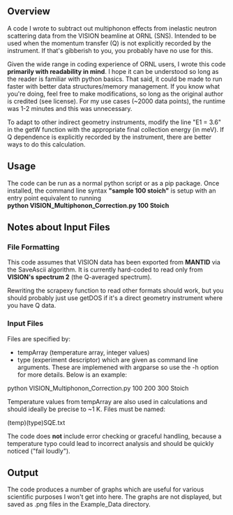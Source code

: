 ## Overview

A code I wrote to subtract out multiphonon effects from inelastic neutron scattering data from the VISION beamline at ORNL (SNS). Intended to be used when the momentum transfer (Q) is not explicitly recorded by the instrument.
If that's gibberish to you, you probably have no use for this.

Given the wide range in coding experience of ORNL users, I wrote this code **primarily with readability in mind**. I hope it can be understood so long as the reader is familiar with python basics. That said, it could be made to run faster with better data structures/memory management. If you know what you're doing, feel free to make modifications, so long as the original author is credited (see license). For my use cases (~2000 data points), the runtime was 1-2 minutes and this was unnecessary.

To adapt to other indirect geometry instruments, modify the line "E1 = 3.6" in the getW function with the appropriate final collection energy (in meV). If Q dependence is explicitly recorded by the instrument, there are better ways to do this calculation.


## Usage
The code can be run as a normal python script or as a pip package. 
Once installed, the command line syntax **"sample 100 stoich"** is setup with an entry point equivalent to running  
**python VISION_Multiphonon_Correction.py 100 Stoich**


## Notes about Input Files

### File Formatting

This code assumes that VISION data has been exported from **MANTID** via the SaveAscii algorithm. It is currently hard-coded to read only from **VISION's spectrum 2** (the Q-averaged spectrum).

Rewriting the scrapexy function to read other formats should work, but you should probably just use getDOS if it's a direct geometry instrument where you have Q data.


### Input Files

Files are specified by:
 - tempArray (temperature array, integer values)
 - type (experiment descriptor)
 which are given as command line arguments. These are implemened with argparse so use the -h option for more details. Below is an example:

python VISION_Multiphonon_Correction.py 100 200 300 Stoich

Temperature values from tempArray are also used in calculations and should ideally be precise to ~1 K. Files must be named:

(temp)(type)SQE.txt

The code does **not** include error checking or graceful handling, because a temperature typo could lead to incorrect analysis and should be quickly noticed ("fail loudly").


## Output 

The code produces a number of graphs which are useful for various scientific purposes I won't get into here. The graphs are not displayed, but saved as .png files in the Example_Data directory. 




